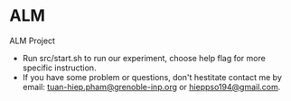 # ALM
ALM Project
- Run src/start.sh to run our experiment, choose help flag for more specific instruction.
- If you have some problem or questions, don't hestitate contact me by email: tuan-hiep.pham@grenoble-inp.org or hieppso194@gmail.com.


